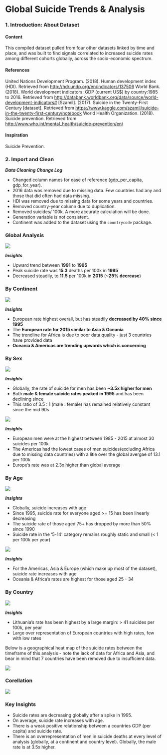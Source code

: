 # **Global Suicide Trends & Analysis**   

### 1. Introduction: About Dataset  


#### Content 
This compiled dataset pulled from four other datasets linked by time and place, and was built to find signals correlated to increased suicide rates among different cohorts globally, across the socio-economic spectrum.

#### References  
United Nations Development Program. (2018). Human development index (HDI). Retrieved from http://hdr.undp.org/en/indicators/137506
World Bank. (2018). World development indicators: GDP (current US$) by country:1985 to 2016. Retrieved from http://databank.worldbank.org/data/source/world-development-indicators#
[Szamil]. (2017). Suicide in the Twenty-First Century [dataset]. Retrieved from https://www.kaggle.com/szamil/suicide-in-the-twenty-first-century/notebook
World Health Organization. (2018). Suicide prevention. Retrieved from http://www.who.int/mental_health/suicide-prevention/en/
  
#### Inspiration  
Suicide Prevention.

  

### 2. Import and Clean  
***Data Cleaning Change Log***  
  
* Changed column names for ease of reference (gdp_per_capita, gdp_for_year).  
* 2016 data was removed due to missing data. Few countries had any and those that did often had data missing.  
* HDI was removed due to missing data for some years and countries.  
* Removed country-year column due to duplication.  
* Removed suicides/ 100k. A more accurate calculation will be done.  
* Generation variable is not consistent.  
* Continent was added to the dataset using the `countrycode` package.  


### **Global Analysis**
![](https://github.com/John-okoye/Suicides-Rate/blob/main/Visualizations/01-%20Global%20Suicides%20trend.png)

***Insights***  

* Upward trend between **1991** to **1995**  
* Peak suicide rate was **15.3** deaths per 100k in **1995**  
* Decreased steadily, to **11.5** per 100k in **2015** (**~25% decrease**)  


### **By Continent**
![](https://github.com/John-okoye/Suicides-Rate/blob/main/Visualizations/02-%20Continent%20and%20Year%20trend.png)  

***Insights***  

* European rate highest overall, but has steadily **decreased by 40% since 1995**  
* The **European rate for 2015 similar to Asia & Oceania**  
* The trendline for Africa is due to poor data quality - just 3 countries have provided data  
* **Oceania & Americas are trending upwards which is concerning**  
  
  
### **By Sex**
![](https://github.com/John-okoye/Suicides-Rate/blob/main/Visualizations/03-%20Sex%20and%20Year%20trend.png)  

***Insights***  

* Globally, the rate of suicide for men has been **~3.5x higher for men**  
* Both **male & female suicide rates peaked in 1995** and has been declining since  
* This ratio of 3.5 : 1 (male : female) has remained relatively constant since the mid 90s  


![](https://github.com/John-okoye/Suicides-Rate/blob/main/Visualizations/04%20-%20Gender%20Disparity%20by%20Continent.png)  

***Insights***   

* European men were at the highest between 1985 - 2015 at almost 30 suicides per 100k  
* The Americas had the lowest cases of men suicides(excluding Africa due to missing data countries) with a litle over the global avergae of 13.1 per 100k  
* Europe’s rate was at 2.3x higher than global average   


### **By Age**
![](https://github.com/John-okoye/Suicides-Rate/blob/main/Visualizations/05-%20Trend%20by%20age%20and%20Year.png)  

***Insights***  

* Globally, suicide increases with age  
* Since 1995, suicide rate for everyone aged >= 15 has been linearly decreasing  
* The suicide rate of those aged 75+ has dropped by more than 50% since 1990  
* Suicide rate in the ‘5-14’ category remains roughly static and small (< 1 per 100k per year)  


![](https://github.com/John-okoye/Suicides-Rate/blob/main/Visualizations/06-%20Age%20Disparity%20by%20Continent.png)  

***Insights***  

* For the Americas, Asia & Europe (which make up most of the dataset), suicide rate increases with age  
* Oceania & Africa’s rates are highest for those aged 25 - 34  

### **By Country**

![](https://github.com/John-okoye/Suicides-Rate/blob/main/Visualizations/07-%20Global%20suicides%20by%20country.png)  

***Insights***  

* Lithuania’s rate has been highest by a large margin: > 41 suicides per 100k, per year  
* Large over representation of European countries with high rates, few with low rates  

Below is a geographical heat map of the suicide rates between the timeframe of this analysis - note the lack of data for Africa and Asia, and bear in mind that 7 countries have been removed due to insufficient data.

![](https://github.com/John-okoye/Suicides-Rate/blob/main/Visualizations/08-%20Country%20Heat%20map.png)

### **Corellation**  
![](https://github.com/John-okoye/Suicides-Rate/blob/main/Visualizations/09-%20Coreelation.png)


### **Key Insights**

* Suicide rates are decreasing globally after a spike in 1995.  
* On average, suicide rate increases with age.  
* There is a weak positive relationship between a countries GDP (per capita) and suicide rate.  
* There is an overrepresentation of men in suicide deaths at every level of analysis (globally, at a continent and country level). Globally, the male rate is at 3.5x higher.  


